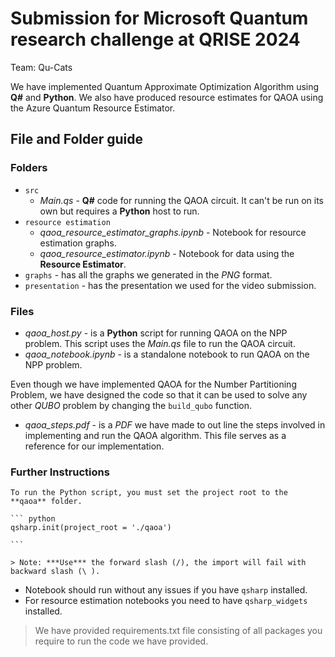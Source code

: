 # Submission for Microsoft Quantum research challenge at QRISE 2024

Team: Qu-Cats

We have implemented Quantum Approximate Optimization Algorithm using **Q#** and **Python**. We also have produced resource estimates for QAOA using the Azure Quantum Resource Estimator.

## File and Folder guide

### Folders

* `src`
  * *Main.qs* - **Q#** code for running the QAOA circuit. It can't be run on its own but requires a **Python** host to run.
* `resource estimation`
  * *qaoa_resource_estimator_graphs.ipynb* - Notebook for resource estimation graphs.
  * *qaoa_resource_estimator.ipynb* - Notebook for data using the **Resource Estimator**.
* `graphs` - has all the graphs we generated in the *PNG* format.
* `presentation` - has the presentation we used for the video submission.

### Files

* *qaoa_host.py* - is a **Python** script for running QAOA on the NPP problem. This script uses the *Main.qs* file to run the QAOA circuit.
* *qaoa_notebook.ipynb* - is a standalone notebook to run QAOA on the NPP problem.

Even though we have implemented QAOA for the Number Partitioning Problem, we have designed the code so that it can be used to solve any other *QUBO* problem by changing the `build_qubo` function.

* *qaoa_steps.pdf* - is a *PDF* we have made to out line the steps involved in implementing and run the QAOA algorithm. This file serves as a reference for our implementation.

### Further Instructions

    To run the Python script, you must set the project root to the **qaoa** folder.

    ``` python
    qsharp.init(project_root = './qaoa')

    ```

    > Note: ***Use*** the forward slash (/), the import will fail with backward slash (\ ).

* Notebook should run without any issues if you have ```qsharp``` installed.
* For resource estimation notebooks you need to have ```qsharp_widgets``` installed.

> We have provided requirements.txt file consisting of all packages you require to run the code we have provided.
